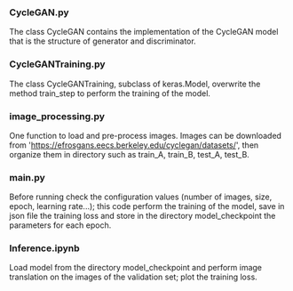 ### CycleGAN.py
The class CycleGAN contains the implementation of the CycleGAN model that is the structure of generator and discriminator.

### CycleGANTraining.py
The class CycleGANTraining, subclass of keras.Model, overwrite the method train_step to perform the training of the model.

### image_processing.py
One function to load and pre-process images. Images can be downloaded from 'https://efrosgans.eecs.berkeley.edu/cyclegan/datasets/', then organize them in directory such as train_A, train_B, test_A, test_B.

### main.py
Before running check the configuration values (number of images, size, epoch, learning rate...); this code perform the training of the model, save in json file the training loss and store in the directory model_checkpoint the parameters for each epoch.

### Inference.ipynb
Load model from the directory model_checkpoint and perform image translation on the images of the validation set; plot the training loss.
